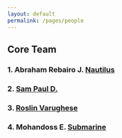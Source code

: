```yaml
---
layout: default
permalink: /pages/people
---
```


## Core Team 
### 1. Abraham Rebairo J. [Nautilus](/pages/nautilus)
### 2. [Sam Paul D.](/pages/sam)
### 3. [Roslin Varughese](/pages/rose) 
### 4. Mohandoss E. [Submarine](/pages/submarine)
